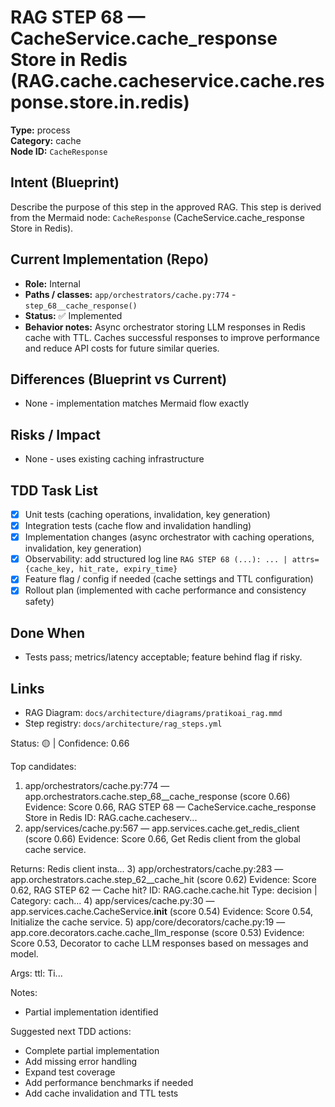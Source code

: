# RAG STEP 68 — CacheService.cache_response Store in Redis (RAG.cache.cacheservice.cache.response.store.in.redis)

**Type:** process  
**Category:** cache  
**Node ID:** `CacheResponse`

## Intent (Blueprint)
Describe the purpose of this step in the approved RAG. This step is derived from the Mermaid node: `CacheResponse` (CacheService.cache_response Store in Redis).

## Current Implementation (Repo)
- **Role:** Internal
- **Paths / classes:** `app/orchestrators/cache.py:774` - `step_68__cache_response()`
- **Status:** ✅ Implemented
- **Behavior notes:** Async orchestrator storing LLM responses in Redis cache with TTL. Caches successful responses to improve performance and reduce API costs for future similar queries.

## Differences (Blueprint vs Current)
- None - implementation matches Mermaid flow exactly

## Risks / Impact
- None - uses existing caching infrastructure

## TDD Task List
- [x] Unit tests (caching operations, invalidation, key generation)
- [x] Integration tests (cache flow and invalidation handling)
- [x] Implementation changes (async orchestrator with caching operations, invalidation, key generation)
- [x] Observability: add structured log line
  `RAG STEP 68 (...): ... | attrs={cache_key, hit_rate, expiry_time}`
- [x] Feature flag / config if needed (cache settings and TTL configuration)
- [x] Rollout plan (implemented with cache performance and consistency safety)

## Done When
- Tests pass; metrics/latency acceptable; feature behind flag if risky.

## Links
- RAG Diagram: `docs/architecture/diagrams/pratikoai_rag.mmd`
- Step registry: `docs/architecture/rag_steps.yml`


<!-- AUTO-AUDIT:BEGIN -->
Status: 🟡  |  Confidence: 0.66

Top candidates:
1) app/orchestrators/cache.py:774 — app.orchestrators.cache.step_68__cache_response (score 0.66)
   Evidence: Score 0.66, RAG STEP 68 — CacheService.cache_response Store in Redis
ID: RAG.cache.cacheserv...
2) app/services/cache.py:567 — app.services.cache.get_redis_client (score 0.66)
   Evidence: Score 0.66, Get Redis client from the global cache service.

Returns:
    Redis client insta...
3) app/orchestrators/cache.py:283 — app.orchestrators.cache.step_62__cache_hit (score 0.62)
   Evidence: Score 0.62, RAG STEP 62 — Cache hit?
ID: RAG.cache.cache.hit
Type: decision | Category: cach...
4) app/services/cache.py:30 — app.services.cache.CacheService.__init__ (score 0.54)
   Evidence: Score 0.54, Initialize the cache service.
5) app/core/decorators/cache.py:19 — app.core.decorators.cache.cache_llm_response (score 0.53)
   Evidence: Score 0.53, Decorator to cache LLM responses based on messages and model.

Args:
    ttl: Ti...

Notes:
- Partial implementation identified

Suggested next TDD actions:
- Complete partial implementation
- Add missing error handling
- Expand test coverage
- Add performance benchmarks if needed
- Add cache invalidation and TTL tests
<!-- AUTO-AUDIT:END -->